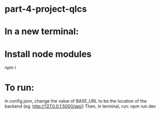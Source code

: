 # part-4-project-qlcs

# In a new terminal:
# Install node modules
npm i

# To run:
In config.json, change the value of BASE_URL to be the location of the backend (eg. http://127.0.0.1:5000/api/)
Then, in terminal, run:
npm run dev